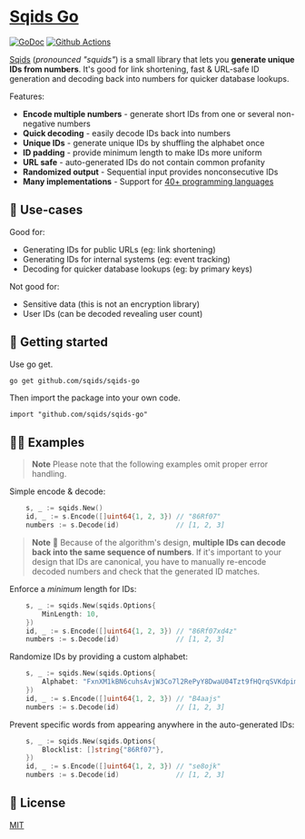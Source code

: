 # [Sqids Go](https://sqids.org/go)

[![GoDoc](https://godoc.org/github.com/sqids/sqids-go?status.svg)](https://godoc.org/github.com/sqids/sqids-go)
[![Github Actions](https://img.shields.io/github/actions/workflow/status/sqids/sqids-go/tests.yml)](https://github.com/sqids/sqids-go/actions)

[Sqids](https://sqids.org/go) (*pronounced "squids"*) is a small library that lets you **generate unique IDs from numbers**. It's good for link shortening, fast & URL-safe ID generation and decoding back into numbers for quicker database lookups.

Features:

- **Encode multiple numbers** - generate short IDs from one or several non-negative numbers
- **Quick decoding** - easily decode IDs back into numbers
- **Unique IDs** - generate unique IDs by shuffling the alphabet once
- **ID padding** - provide minimum length to make IDs more uniform
- **URL safe** - auto-generated IDs do not contain common profanity
- **Randomized output** - Sequential input provides nonconsecutive IDs
- **Many implementations** - Support for [40+ programming languages](https://sqids.org/)

## 🧰 Use-cases

Good for:

- Generating IDs for public URLs (eg: link shortening)
- Generating IDs for internal systems (eg: event tracking)
- Decoding for quicker database lookups (eg: by primary keys)

Not good for:

- Sensitive data (this is not an encryption library)
- User IDs (can be decoded revealing user count)

## 🚀 Getting started

Use go get.

```bash
go get github.com/sqids/sqids-go
```

Then import the package into your own code.

```golang
import "github.com/sqids/sqids-go"
```

## 👩‍💻 Examples

> **Note**
> Please note that the following examples omit proper error handling.

Simple encode & decode:

[embedmd]:# (examples/sqids-encode-decode/sqids-encode-decode.go /.+sqids.New/ /\[1, 2, 3\]/)
```go
	s, _ := sqids.New()
	id, _ := s.Encode([]uint64{1, 2, 3}) // "86Rf07"
	numbers := s.Decode(id)              // [1, 2, 3]
```

> **Note**
> 🚧 Because of the algorithm's design, **multiple IDs can decode back into the same sequence of numbers**. If it's important to your design that IDs are canonical, you have to manually re-encode decoded numbers and check that the generated ID matches.

Enforce a *minimum* length for IDs:

[embedmd]:# (examples/sqids-minimum-length/sqids-minimum-length.go /.+sqids.New/ /\[1, 2, 3\]/)
```go
	s, _ := sqids.New(sqids.Options{
		MinLength: 10,
	})
	id, _ := s.Encode([]uint64{1, 2, 3}) // "86Rf07xd4z"
	numbers := s.Decode(id)              // [1, 2, 3]
```
Randomize IDs by providing a custom alphabet:

[embedmd]:# (examples/sqids-custom-alphabet/sqids-custom-alphabet.go /.+sqids.New/ /\[1, 2, 3\]/)
```go
	s, _ := sqids.New(sqids.Options{
		Alphabet: "FxnXM1kBN6cuhsAvjW3Co7l2RePyY8DwaU04Tzt9fHQrqSVKdpimLGIJOgb5ZE",
	})
	id, _ := s.Encode([]uint64{1, 2, 3}) // "B4aajs"
	numbers := s.Decode(id)              // [1, 2, 3]
```

Prevent specific words from appearing anywhere in the auto-generated IDs:

[embedmd]:# (examples/sqids-blocklist/sqids-blocklist.go /.+sqids.New/ /\[1, 2, 3\]/)
```go
	s, _ := sqids.New(sqids.Options{
		Blocklist: []string{"86Rf07"},
	})
	id, _ := s.Encode([]uint64{1, 2, 3}) // "se8ojk"
	numbers := s.Decode(id)              // [1, 2, 3]
```

## 📝 License

[MIT](LICENSE)
